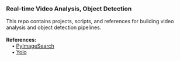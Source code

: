 <h3>Real-time Video Analysis, Object Detection</h3>
This repo contains projects, scripts, and references for building video analysis and object detection pipelines.
<br>
<br><b>References:</b>
<br>&nbsp;&nbsp;&nbsp;&nbsp;&bull;&nbsp;<a href="https://www.pyimagesearch.com/">PyImageSearch</a>
<br>&nbsp;&nbsp;&nbsp;&nbsp;&bull;&nbsp;<a href="https://pjreddie.com/darknet/yolo/">Yolo</a>
<br>
